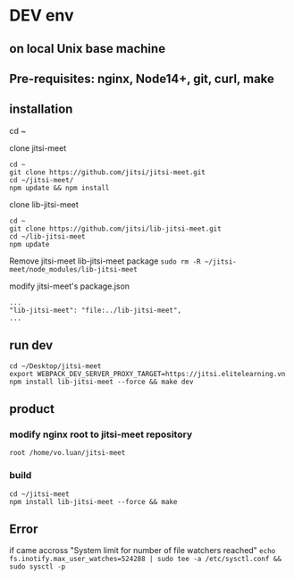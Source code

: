 # DEV env
## on local Unix base machine
## Pre-requisites: nginx, Node14+, git, curl, make
## installation
cd ~

clone jitsi-meet

````
cd ~
git clone https://github.com/jitsi/jitsi-meet.git
cd ~/jitsi-meet/
npm update && npm install
````


clone lib-jitsi-meet

````
cd ~
git clone https://github.com/jitsi/lib-jitsi-meet.git
cd ~/lib-jitsi-meet
npm update
````

Remove jitsi-meet lib-jitsi-meet package
```sudo rm -R ~/jitsi-meet/node_modules/lib-jitsi-meet```


modify jitsi-meet's package.json
````
...
"lib-jitsi-meet": "file:../lib-jitsi-meet",
...
````

## run dev
````
cd ~/Desktop/jitsi-meet
export WEBPACK_DEV_SERVER_PROXY_TARGET=https://jitsi.elitelearning.vn
npm install lib-jitsi-meet --force && make dev
````


## product
### modify nginx root to jitsi-meet repository
```root /home/vo.luan/jitsi-meet```
### build
````
cd ~/jitsi-meet
npm install lib-jitsi-meet --force && make
````

## Error
if came accross "System limit for number of file watchers reached"
```echo fs.inotify.max_user_watches=524288 | sudo tee -a /etc/sysctl.conf && sudo sysctl -p```
